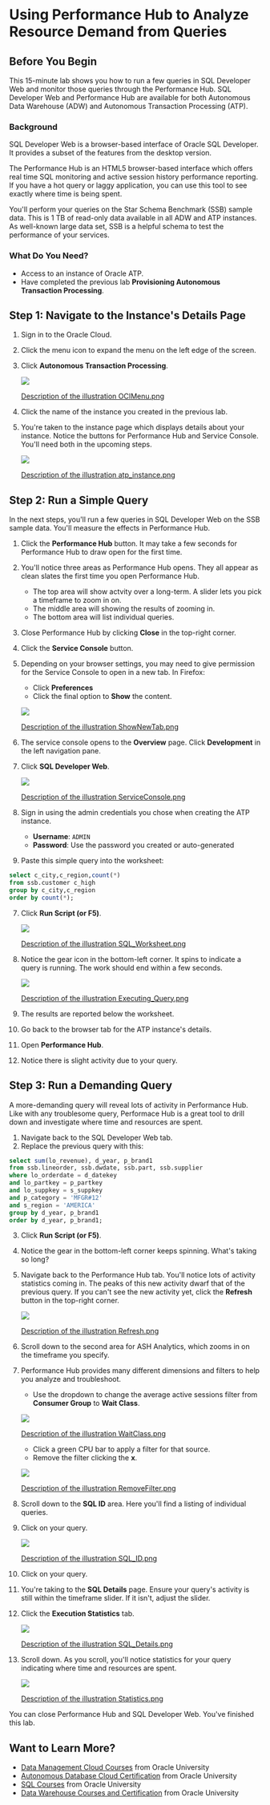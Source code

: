 # Using Performance Hub to Analyze Resource Demand from Queries #

## Before You Begin ##
This 15-minute lab shows you how to run a few queries in SQL Developer Web and monitor those queries through the Performance Hub. SQL Developer Web and Performance Hub are available for both Autonomous Data Warehouse (ADW) and Autonomous Transaction Processing (ATP).

### Background ###
SQL Developer Web is a browser-based interface of Oracle SQL Developer. It provides a subset of the features from the desktop version.

The Performance Hub is an HTML5 browser-based interface which offers real time SQL monitoring and active session history performance reporting. If you have a hot query or laggy application, you can use this tool to see exactly where time is being spent.

You'll perform your queries on the Star Schema Benchmark (SSB) sample data. This is 1 TB of read-only data available in all ADW and ATP instances. As well-known large data set, SSB is a helpful schema to test the performance of your services.


### What Do You Need? ###
* Access to an instance of Oracle ATP.
* Have completed the previous lab **Provisioning Autonomous Transaction Processing**.


## **Step 1:** Navigate to the Instance's Details Page ##
1. Sign in to the Oracle Cloud. 
2. Click the menu icon to expand the menu on the left edge of the screen.
3. Click **Autonomous Transaction Processing**.

    ![](img/OCIMenu.png " ")

    [Description of the illustration OCIMenu.png](files/OCIMenu.txt)

4. Click the name of the instance you created in the previous lab. 
5. You're taken to the instance page which displays details about your instance. Notice the buttons for Performance Hub and Service Console. You'll need both in the upcoming steps.

    ![](img/atp_instance.png " ")

    [Description of the illustration atp_instance.png](files/atp_instance.txt)


## **Step 2:** Run a Simple Query ##
In the next steps, you'll run a few queries in SQL Developer Web on the SSB sample data. You'll measure the effects in Performance Hub.

1. Click the **Performance Hub** button. It may take a few seconds for Performance Hub to draw open for the first time.
2. You'll notice three areas as Performance Hub opens. They all appear as clean slates the first time you open Performance Hub.
    * The top area will show actvity over a long-term. A slider lets you pick a timeframe to zoom in on. 
    * The middle area will showing the results of zooming in. 
    * The bottom area will list individual queries.
3. Close Performance Hub by clicking **Close** in the top-right corner.
4. Click the **Service Console** button.
5. Depending on your browser settings, you may need to give permission for the Service Console to open in a new tab. In Firefox:
     * Click **Preferences**
     * Click the final option to **Show** the content.

    ![](img/ShowNewTab.png " ")

    [Description of the illustration ShowNewTab.png](files/ShowNewTab.txt)

3. The service console opens to the **Overview** page. Click **Development** in the left navigation pane.
4. Click **SQL Developer Web**.

    ![](img/ServiceConsole.png " ")

    [Description of the illustration ServiceConsole.png](files/ServiceConsole.txt)

5. Sign in using the admin credentials you chose when creating the ATP instance.
    * **Username**: `ADMIN`
    * **Password**: Use the password you created or auto-generated
6. Paste this simple query into the worksheet:
 ````SQL
select c_city,c_region,count(*) 
from ssb.customer c_high
group by c_city,c_region
order by count(*);
````
7. Click **Run Script (or F5)**.

    ![](img/SQL_Worksheet.png " ")

    [Description of the illustration SQL_Worksheet.png](files/SQL_Worksheet.txt)

8. Notice the gear icon in the bottom-left corner. It spins to indicate a query is running. The work should end within a few seconds. 

    ![](img/Executing_Query.png " ")

    [Description of the illustration Executing_Query.png](files/Executing_Query.txt)

9. The results are reported below the worksheet.
10. Go back to the browser tab for the ATP instance's details.
11. Open **Performance Hub**.
12. Notice there is slight activity due to your query.


## **Step 3:** Run a Demanding Query ##
A more-demanding query will reveal lots of activity in Performance Hub. Like with any troublesome query, Performace Hub is a great tool to drill down and investigate where time and resources are spent.

1. Navigate back to the SQL Developer Web tab.
2. Replace the previous query with this:
 ````SQL
select sum(lo_revenue), d_year, p_brand1
from ssb.lineorder, ssb.dwdate, ssb.part, ssb.supplier
where lo_orderdate = d_datekey
and lo_partkey = p_partkey
and lo_suppkey = s_suppkey
and p_category = 'MFGR#12'
and s_region = 'AMERICA'
group by d_year, p_brand1
order by d_year, p_brand1;
````
3. Click **Run Script (or F5)**.
4. Notice the gear in the bottom-left corner keeps spinning. What's taking so long?
5. Navigate back to the Performance Hub tab. You'll notice lots of activity statistics coming in. The peaks of this new activity dwarf that of the previous query. If you can't see the new activity yet, click the **Refresh** button in the top-right corner.

    ![](img/Refresh.png " ")

    [Description of the illustration Refresh.png](files/Refresh.txt)

6. Scroll down to the second area for ASH Analytics, which zooms in on the timeframe you specify.
7. Performance Hub provides many different dimensions and filters to help you analyze and troubleshoot. 
    * Use the dropdown to change the average active sessions filter from **Consumer Group** to **Wait Class**.

    ![](img/WaitClass.png " ")

    [Description of the illustration WaitClass.png](files/WaitClass.txt)
    
    * Click a green CPU bar to apply a filter for that source.
    * Remove the filter clicking the **x**.

    ![](img/RemoveFilter.png " ")

    [Description of the illustration RemoveFilter.png](files/RemoveFilter.txt)

8. Scroll down to the **SQL ID** area. Here you'll find a listing of individual queries.
9. Click on your query. 

    ![](img/SQL_ID.png " ")

    [Description of the illustration SQL_ID.png](files/SQL_ID.txt)

10. Click on your query.
11. You're taking to the **SQL Details** page. Ensure your query's activity is still within the timeframe slider. If it isn't, adjust the slider.
12. Click the **Execution Statistics** tab.

    ![](img/SQL_Details.png " ")

    [Description of the illustration SQL_Details.png](files/SQL_Details.txt)

13. Scroll down. As you scroll, you'll notice statistics for your query indicating where time and resources are spent.

    ![](img/Statistics.png " ")

    [Description of the illustration Statistics.png](files/Statistics.txt)

You can close Performance Hub and SQL Developer Web. You've finished this lab.


## Want to Learn More? ##
* [Data Management Cloud Courses](https://learn.oracle.com/pls/web_prod-plq-dad/dl4_pages.getpage?page=dl4homepage&get_params=offering:35573#filtersGroup1=&filtersGroup2=.f667&filtersGroup3=&filtersGroup4=&filtersGroup5=&filtersSearch=) from Oracle University 
* [Autonomous Database Cloud Certification](https://education.oracle.com/en/data-management/autonomous-database/product_817?certPage=true) from Oracle University
* [SQL Courses](https://education.oracle.com/database-application-development/sql-and-pl-sql/product_178) from Oracle University 
* [Data Warehouse Courses and Certification](https://education.oracle.com/data-warehouse/data-warehousing/product_152) from Oracle University 
